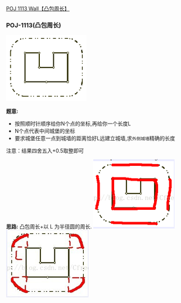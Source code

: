 [POJ 1113 Wall【凸包周长】](https://blog.csdn.net/Cfreezhan/article/details/9530511)

### POJ-1113(凸包周长)
![alt](./img/007.gif)

**题意:**
- 按照顺时针顺序给你N个点的坐标,再给你一个长度L
- N个点代表中间城堡的坐标
- 要求城堡任意一点到城墙的距离恰好L远建立城墙,求`外侧城墙`精确的长度

注意：结果四舍五入+0.5取整即可

**思路:**
凸包周长+以 L 为半径圆的周长.
![alt](./img/006.png)
![alt](./img/008.jpeg)

